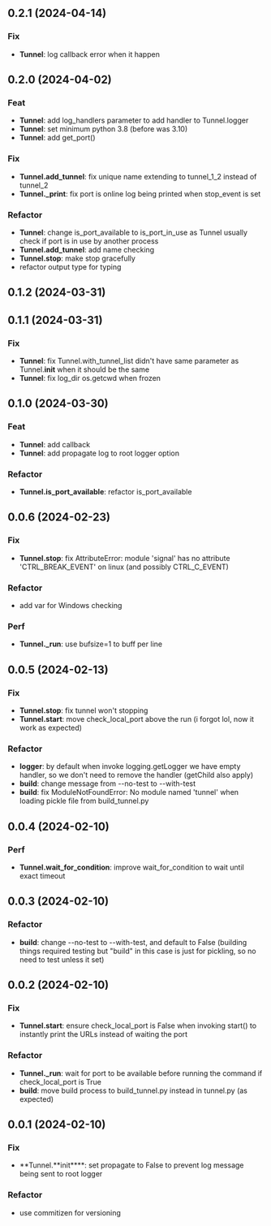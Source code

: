 ## 0.2.1 (2024-04-14)

### Fix

- **Tunnel**: log callback error when it happen

## 0.2.0 (2024-04-02)

### Feat

- **Tunnel**: add log_handlers parameter to add handler to Tunnel.logger
- **Tunnel**: set minimum python 3.8 (before was 3.10)
- **Tunnel**: add get_port()

### Fix

- **Tunnel.add_tunnel**: fix unique name extending to tunnel_1_2 instead of tunnel_2
- **Tunnel._print**: fix port is online log being printed when stop_event is set

### Refactor

- **Tunnel**: change is_port_available to is_port_in_use as Tunnel usually check if port is in use by another process
- **Tunnel.add_tunnel**: add name checking
- **Tunnel.stop**: make stop gracefully
- refactor output type for typing

## 0.1.2 (2024-03-31)

## 0.1.1 (2024-03-31)

### Fix

- **Tunnel**: fix Tunnel.with_tunnel_list didn't have same parameter as Tunnel.__init__ when it should be the same
- **Tunnel**: fix log_dir os.getcwd when frozen

## 0.1.0 (2024-03-30)

### Feat

- **Tunnel**: add callback
- **Tunnel**: add propagate log to root logger option

### Refactor

- **Tunnel.is_port_available**: refactor is_port_available

## 0.0.6 (2024-02-23)

### Fix

- **Tunnel.stop**: fix AttributeError: module 'signal' has no attribute 'CTRL_BREAK_EVENT' on linux (and possibly CTRL_C_EVENT)

### Refactor

- add var for Windows checking

### Perf

- **Tunnel.\_run**: use bufsize=1 to buff per line

## 0.0.5 (2024-02-13)

### Fix

- **Tunnel.stop**: fix tunnel won't stopping
- **Tunnel.start**: move check_local_port above the run (i forgot lol, now it work as expected)

### Refactor

- **logger**: by default when invoke logging.getLogger we have empty handler, so we don't need to remove the handler (getChild also apply)
- **build**: change message from --no-test to --with-test
- **build**: fix ModuleNotFoundError: No module named 'tunnel' when loading pickle file from build_tunnel.py

## 0.0.4 (2024-02-10)

### Perf

- **Tunnel.wait_for_condition**: improve wait_for_condition to wait until exact timeout

## 0.0.3 (2024-02-10)

### Refactor

- **build**: change --no-test to --with-test, and default to False (building things required testing but "build" in this case is just for pickling, so no need to test unless it set)

## 0.0.2 (2024-02-10)

### Fix

- **Tunnel.start**: ensure check_local_port is False when invoking start() to instantly print the URLs instead of waiting the port

### Refactor

- **Tunnel.\_run**: wait for port to be available before running the command if check_local_port is True
- **build**: move build process to build_tunnel.py instead in tunnel.py (as expected)

## 0.0.1 (2024-02-10)

### Fix

- **Tunnel.**init\*\*\*\*: set propagate to False to prevent log message being sent to root logger

### Refactor

- use commitizen for versioning
